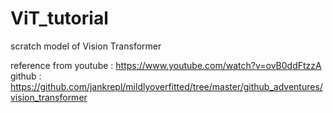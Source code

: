 # ViT_tutorial

scratch model of Vision Transformer

reference from
youtube : https://www.youtube.com/watch?v=ovB0ddFtzzA
github : https://github.com/jankrepl/mildlyoverfitted/tree/master/github_adventures/vision_transformer
